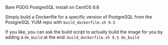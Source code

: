 Bare PGDG PostgreSQL install on CentOS 6.6

Simply build a Dockerfile for a specific version of PostgreSQL from the PostgreSQL YUM repo with `build_dockerfile.sh 9.5`

If you like, you can ask the build script to actually build the image for you by adding a `do_build` at the end: `build_dockerfile.sh 9.5 do_build`
